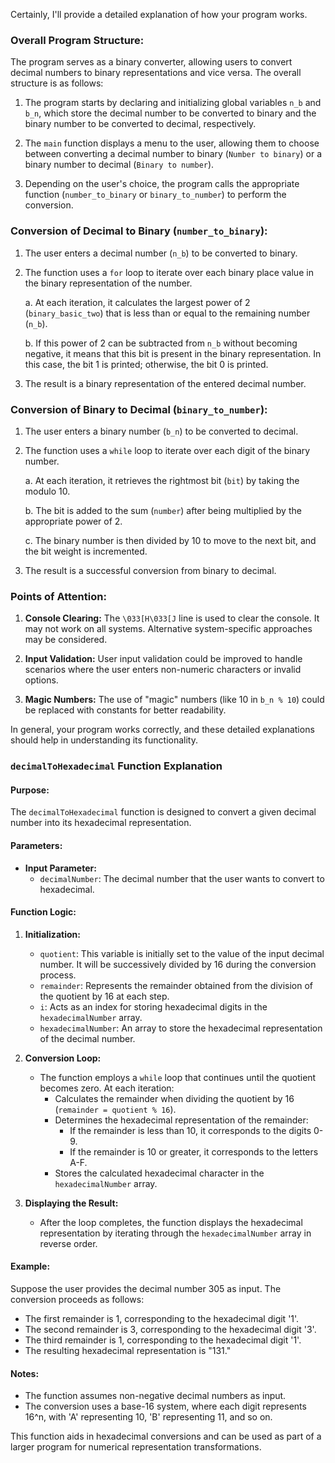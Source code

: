 Certainly, I'll provide a detailed explanation of how your program works.

### Overall Program Structure:

The program serves as a binary converter, allowing users to convert decimal numbers to binary representations and vice versa. The overall structure is as follows:

1. The program starts by declaring and initializing global variables `n_b` and `b_n`, which store the decimal number to be converted to binary and the binary number to be converted to decimal, respectively.

2. The `main` function displays a menu to the user, allowing them to choose between converting a decimal number to binary (`Number to binary`) or a binary number to decimal (`Binary to number`).

3. Depending on the user's choice, the program calls the appropriate function (`number_to_binary` or `binary_to_number`) to perform the conversion.

### Conversion of Decimal to Binary (`number_to_binary`):

1. The user enters a decimal number (`n_b`) to be converted to binary.

2. The function uses a `for` loop to iterate over each binary place value in the binary representation of the number.

    a. At each iteration, it calculates the largest power of 2 (`binary_basic_two`) that is less than or equal to the remaining number (`n_b`).
    
    b. If this power of 2 can be subtracted from `n_b` without becoming negative, it means that this bit is present in the binary representation. In this case, the bit 1 is printed; otherwise, the bit 0 is printed.

3. The result is a binary representation of the entered decimal number.

### Conversion of Binary to Decimal (`binary_to_number`):

1. The user enters a binary number (`b_n`) to be converted to decimal.

2. The function uses a `while` loop to iterate over each digit of the binary number.

    a. At each iteration, it retrieves the rightmost bit (`bit`) by taking the modulo 10.
    
    b. The bit is added to the sum (`number`) after being multiplied by the appropriate power of 2.

    c. The binary number is then divided by 10 to move to the next bit, and the bit weight is incremented.

3. The result is a successful conversion from binary to decimal.

### Points of Attention:

1. **Console Clearing:** The `\033[H\033[J` line is used to clear the console. It may not work on all systems. Alternative system-specific approaches may be considered.

2. **Input Validation:** User input validation could be improved to handle scenarios where the user enters non-numeric characters or invalid options.

3. **Magic Numbers:** The use of "magic" numbers (like 10 in `b_n % 10`) could be replaced with constants for better readability.

In general, your program works correctly, and these detailed explanations should help in understanding its functionality.


### `decimalToHexadecimal` Function Explanation

#### Purpose:
The `decimalToHexadecimal` function is designed to convert a given decimal number into its hexadecimal representation.

#### Parameters:
- **Input Parameter:**
  - `decimalNumber`: The decimal number that the user wants to convert to hexadecimal.

#### Function Logic:

1. **Initialization:**
   - `quotient`: This variable is initially set to the value of the input decimal number. It will be successively divided by 16 during the conversion process.
   - `remainder`: Represents the remainder obtained from the division of the quotient by 16 at each step.
   - `i`: Acts as an index for storing hexadecimal digits in the `hexadecimalNumber` array.
   - `hexadecimalNumber`: An array to store the hexadecimal representation of the decimal number.

2. **Conversion Loop:**
   - The function employs a `while` loop that continues until the quotient becomes zero. At each iteration:
     - Calculates the remainder when dividing the quotient by 16 (`remainder = quotient % 16`).
     - Determines the hexadecimal representation of the remainder:
       - If the remainder is less than 10, it corresponds to the digits 0-9.
       - If the remainder is 10 or greater, it corresponds to the letters A-F.
     - Stores the calculated hexadecimal character in the `hexadecimalNumber` array.

3. **Displaying the Result:**
   - After the loop completes, the function displays the hexadecimal representation by iterating through the `hexadecimalNumber` array in reverse order.

#### Example:
Suppose the user provides the decimal number 305 as input. The conversion proceeds as follows:
   - The first remainder is 1, corresponding to the hexadecimal digit '1'.
   - The second remainder is 3, corresponding to the hexadecimal digit '3'.
   - The third remainder is 1, corresponding to the hexadecimal digit '1'.
   - The resulting hexadecimal representation is "131."

#### Notes:
- The function assumes non-negative decimal numbers as input.
- The conversion uses a base-16 system, where each digit represents 16^n, with 'A' representing 10, 'B' representing 11, and so on.

This function aids in hexadecimal conversions and can be used as part of a larger program for numerical representation transformations.

